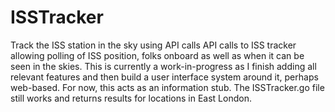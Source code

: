 # ISSTracker
Track the ISS station in the sky using API calls
API calls to ISS tracker allowing polling of ISS position, folks onboard as well as when it can be seen in the skies.
This is currently a work-in-progress as I finish adding all relevant features and then build a user interface system around it,
perhaps web-based. For now, this acts as an information stub. The ISSTracker.go file still works and returns results for locations 
in East London.
